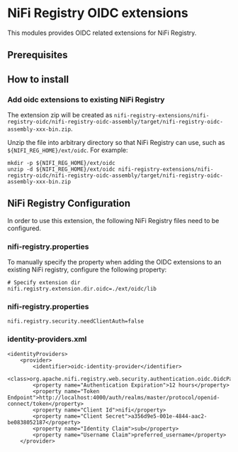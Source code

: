 <!--
  Licensed to the Apache Software Foundation (ASF) under one or more
  contributor license agreements.  See the NOTICE file distributed with
  this work for additional information regarding copyright ownership.
  The ASF licenses this file to You under the Apache License, Version 2.0
  (the "License"); you may not use this file except in compliance with
  the License.  You may obtain a copy of the License at
      http://www.apache.org/licenses/LICENSE-2.0
  Unless required by applicable law or agreed to in writing, software
  distributed under the License is distributed on an "AS IS" BASIS,
  WITHOUT WARRANTIES OR CONDITIONS OF ANY KIND, either express or implied.
  See the License for the specific language governing permissions and
  limitations under the License.
-->
# NiFi Registry OIDC extensions

This modules provides OIDC related extensions for NiFi Registry.

## Prerequisites


## How to install

### Add oidc extensions to existing NiFi Registry

The extension zip will be created as `nifi-registry-extensions/nifi-registry-oidc/nifi-registry-oidc-assembly/target/nifi-registry-oidc-assembly-xxx-bin.zip`.

Unzip the file into arbitrary directory so that NiFi Registry can use, such as `${NIFI_REG_HOME}/ext/oidc`.
For example:

```
mkdir -p ${NIFI_REG_HOME}/ext/oidc
unzip -d ${NIFI_REG_HOME}/ext/oidc nifi-registry-extensions/nifi-registry-oidc/nifi-registry-oidc-assembly/target/nifi-registry-oidc-assembly-xxx-bin.zip
```

## NiFi Registry Configuration

In order to use this extension, the following NiFi Registry files need to be configured.

### nifi-registry.properties

To manually specify the property when adding the OIDC extensions to an existing NiFi registry, configure the following property:
```
# Specify extension dir
nifi.registry.extension.dir.oidc=./ext/oidc/lib
```

### nifi-registry.properties

```
nifi.registry.security.needClientAuth=false
```

### identity-providers.xml

```
<identityProviders>
    <provider>
        <identifier>oidc-identity-provider</identifier>
        <class>org.apache.nifi.registry.web.security.authentication.oidc.OidcPasswordIdentityProvider</class>
        <property name="Authentication Expiration">12 hours</property>
        <property name="Token Endpoint">http://localhost:4000/auth/realms/master/protocol/openid-connect/token</property>
        <property name="Client Id">nifi</property>
        <property name="Client Secret">a356d9e5-001e-4844-aac2-be0838052187</property>
        <property name="Identity Claim">sub</property>
        <property name="Username Claim">preferred_username</property>
    </provider>
```

